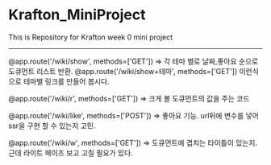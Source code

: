 # Krafton_MiniProject
This is Repository for Krafton week 0 mini project


-----
@app.route('/wiki/show', methods=['GET']) => 각 테마 별로 날짜,좋아요 순으로 도큐먼트 리스트 반환. @app.route('/wiki/show+테마', methods=['GET']) 이런식으로 테마별 링크를 만들어 봅시다.

@app.route('/wiki/r', methods=['GET']) => 크게 볼 도큐먼트의 값을 주는 코드

@app.route('/wiki/like', methods=['POST']) => 좋아요 기능. url뒤에 변수를 넣어 ssr을 구현 할 수 있는지 고민.

@app.route('/wiki/w', methods=['GET']) => 도큐먼트에 겹치는 타이틀이 있는지. 근데 라이트 페이즈 보고 고칠 필요가 있다.